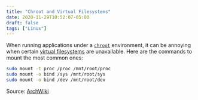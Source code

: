 ```yaml
---
title: "Chroot and Virtual Filesystems"
date: 2020-11-29T10:52:07-05:00
draft: false
tags: ["Linux"]
---
```


When running applications under a [`chroot`](https://en.wikipedia.org/wiki/Chroot) environment, it can be annoying when certain [virtual filesystems](https://opensource.com/article/19/3/virtual-filesystems-linux) are unavailable. Here are the commands to mount the most common ones:

```bash
sudo mount -t proc /proc /mnt/root/proc
sudo mount -o bind /sys /mnt/root/sys
sudo mount -o bind /dev /mnt/root/dev
```

Source: [ArchWiki](https://wiki.archlinux.org/index.php/chroot)

